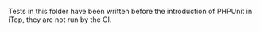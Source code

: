 Tests in this folder have been written before the introduction of PHPUnit in iTop, they are not run by the CI.